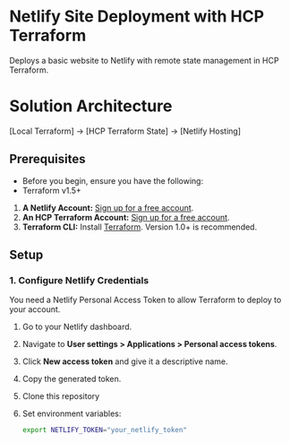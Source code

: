 # Netlify Site Deployment with HCP Terraform

Deploys a basic website to Netlify with remote state management in HCP Terraform.

# Solution Architecture
[Local Terraform] → [HCP Terraform State] → [Netlify Hosting]

## Prerequisites

- Before you begin, ensure you have the following:
- Terraform v1.5+
1.  **A Netlify Account:** [Sign up for a free account](https://www.netlify.com/).
2.  **An HCP Terraform Account:** [Sign up for a free account](https://app.terraform.io/).
3.  **Terraform CLI:** Install [Terraform](https://developer.hashicorp.com/terraform/downloads). Version 1.0+ is recommended.


## Setup

### 1. Configure Netlify Credentials

You need a Netlify Personal Access Token to allow Terraform to deploy to your account.

1.  Go to your Netlify dashboard.
2.  Navigate to **User settings > Applications > Personal access tokens**.
3.  Click **New access token** and give it a descriptive name.
4.  Copy the generated token.

1. Clone this repository
2. Set environment variables:
   ```bash
   export NETLIFY_TOKEN="your_netlify_token"
